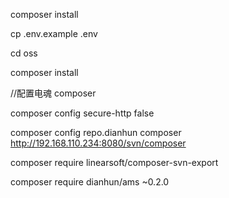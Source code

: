 composer install 

cp .env.example .env

cd oss

composer install

//配置电魂 composer 

composer config secure-http false

composer config repo.dianhun composer http://192.168.110.234:8080/svn/composer

composer require linearsoft/composer-svn-export

composer require dianhun/ams ~0.2.0